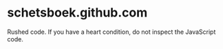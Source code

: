 # schetsboek.github.com
Rushed code. If you have a heart condition, do not inspect the JavaScript code.
